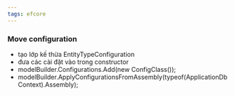 ```yaml
---
tags: efcore 
---
```

### Move configuration

- tạo lớp kế thừa EntityTypeConfiguration<TEntity>
- đưa các cài đặt vào trong constructor
- modelBuilder.Configurations.Add(new ConfigClass());
- modelBuilder.ApplyConfigurationsFromAssembly(typeof(ApplicationDbContext).Assembly);